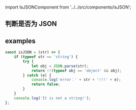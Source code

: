 import IsJSONComponent from '../../src/components/isJSON';

## 判断是否为 JSON

## examples

<IsJSONComponent/>

```javascript
const isJSON = (str) => {
	if (typeof str == 'string') {
		try {
			let obj = JSON.parse(str);
			return !!(typeof obj == 'object' && obj);
		} catch (e) {
			console.log('error：' + str + '!!!' + e);
			return false;
		}
	}
	console.log('It is not a string!');
};
```

